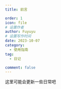 ```yaml
---
title: 前言

order: 1
icon: file
# 设置作者
author: Fuyuyu
# 设置写作时间
date: 2023-10-07
category:
  - 使用指南
tag:
  - 日记

comment: false
---
```


这里可能会更新一些日常吧
